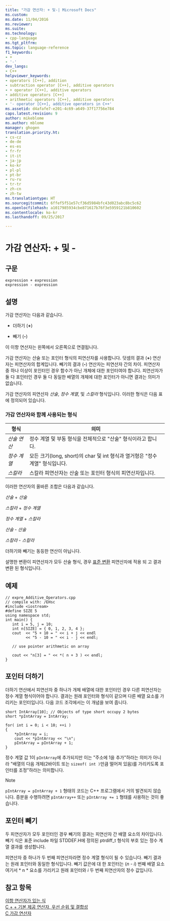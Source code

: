 ```yaml
---
title: "가감 연산자: + 및-| Microsoft Docs"
ms.custom: 
ms.date: 11/04/2016
ms.reviewer: 
ms.suite: 
ms.technology:
- cpp-language
ms.tgt_pltfrm: 
ms.topic: language-reference
f1_keywords:
- +
- '-'
dev_langs:
- C++
helpviewer_keywords:
- operators [C++], addition
- subtraction operator [C++], additive operators
- + operator [C++], additive operators
- additive operators [C++]
- arithmetic operators [C++], additive operators
- '- operator [C++], additive operators in C++'
ms.assetid: d4afafe7-e201-4c69-a649-37f17756e784
caps.latest.revision: 9
author: mikeblome
ms.author: mblome
manager: ghogen
translation.priority.ht:
- cs-cz
- de-de
- es-es
- fr-fr
- it-it
- ja-jp
- ko-kr
- pl-pl
- pt-br
- ru-ru
- tr-tr
- zh-cn
- zh-tw
ms.translationtype: HT
ms.sourcegitcommit: 6ffef5f51e57cf36d5984bfc43d023abc8bc5c62
ms.openlocfilehash: a1017985934cbe871617b76f3e5959121b810602
ms.contentlocale: ko-kr
ms.lasthandoff: 09/25/2017

---
```

# <a name="additive-operators--and--"></a>가감 연산자: + 및 -
## <a name="syntax"></a>구문  
  
```  
expression + expression   
expression - expression  
```  
  
## <a name="remarks"></a>설명  
 가감 연산자는 다음과 같습니다.  
  
-   더하기 (**+**)  
  
-   빼기 (**-**)  
  
 이 이항 연산자는 왼쪽에서 오른쪽으로 연결됩니다.  
  
 가감 연산자는 산술 또는 포인터 형식의 피연산자를 사용합니다. 덧셈의 결과 (**+**) 연산자는 피연산자의 합계입니다. 빼기의 결과 (**-**) 연산자는 피연산자 간의 차이. 피연산자 중 하나 이상이 포인터인 경우 함수가 아닌 개체에 대한 포인터여야 합니다. 피연산자가 둘 다 포인터인 경우 둘 다 동일한 배열의 개체에 대한 포인터가 아니면 결과는 의미가 없습니다.  
  
 가감 연산자의 피연산자 *산술*, *정수 계열*, 및 *스칼라* 형식입니다. 이러한 형식은 다음 표에 정의되어 있습니다.  
  
### <a name="types-used-with-additive-operators"></a>가감 연산자와 함께 사용되는 형식  
  
|형식|의미|  
|----------|-------------|  
|*산술 연산*|정수 계열 및 부동 형식을 전체적으로 "산술" 형식이라고 합니다.|  
|*정수 계열*|모든 크기(long, short)의 char 및 int 형식과 열거형은 "정수 계열" 형식입니다.|  
|*스칼라*|스칼라 피연산자는 산술 또는 포인터 형식의 피연산자입니다.|  
  
 이러한 연산자의 올바른 조합은 다음과 같습니다.  
  
 *산술* + *산술*  
  
 *스칼라* + *정수 계열*  
  
 *정수 계열* + *스칼라*  
  
 *산술* - *산술*  
  
 *스칼라* - *스칼라*  
  
 더하기와 빼기는 동등한 연산이 아닙니다.  
  
 설명한 변환이 피연산자가 모두 산술 형식, 경우 [표준 변환](standard-conversions.md) 피연산자에 적용 되 고 결과 변환 된 형식입니다.  
  
## <a name="example"></a>예제  
  
```  
// expre_Additive_Operators.cpp  
// compile with: /EHsc  
#include <iostream>  
#define SIZE 5  
using namespace std;  
int main() {  
   int i = 5, j = 10;  
   int n[SIZE] = { 0, 1, 2, 3, 4 };  
   cout  << "5 + 10 = " << i + j << endl  
         << "5 - 10 = " << i - j << endl;  
  
   // use pointer arithmetic on array  
  
   cout << "n[3] = " << *( n + 3 ) << endl;  
}  
```  
  
## <a name="pointer-addition"></a>포인터 더하기  
 더하기 연산에서 피연산자 중 하나가 개체 배열에 대한 포인터인 경우 다른 피연산자는 정수 계열 형식이어야 합니다. 결과는 원래 포인터와 형식이 같으며 다른 배열 요소를 가리키는 포인터입니다. 다음 코드 조각에서는 이 개념을 보여 줍니다.  
  
```  
short IntArray[10]; // Objects of type short occupy 2 bytes  
short *pIntArray = IntArray;  
  
for( int i = 0; i < 10; ++i )  
{  
    *pIntArray = i;  
    cout << *pIntArray << "\n";  
    pIntArray = pIntArray + 1;  
}  
```  
  
 정수 계열 값 1이 `pIntArray`에 추가되지만 이는 "주소에 1을 추가"하라는 의미가 아니라 "배열의 다음 개체(2바이트 또는 `sizeof( int )`만큼 떨어져 있음)를 가리키도록 포인터를 조정"하라는 의미합니다.  
  
> [!NOTE]
>  `pIntArray = pIntArray + 1` 형태의 코드는 C++ 프로그램에서 거의 발견되지 않습니다. 증분을 수행하려면 `pIntArray++` 또는 `pIntArray += 1` 형태를 사용하는 것이 좋습니다.  
  
## <a name="pointer-subtraction"></a>포인터 빼기  
 두 피연산자가 모두 포인터인 경우 빼기의 결과는 피연산자 간 배열 요소의 차이입니다. 빼기 식은 표준 include 파일 STDDEF.H에 정의된 ptrdiff_t 형식의 부호 있는 정수 계열 결과를 생성합니다.  
  
 피연산자 중 하나가 두 번째 피연산자라면 정수 계열 형식이 될 수 있습니다. 빼기 결과는 원래 포인터와 동일한 형식입니다. 빼기 값은에 대 한 포인터는 (*n* - *i*) 번째 배열 요소 여기서 * n * 요소를 가리키고 원래 포인터와 *i* 두 번째 피연산자의 정수 값입니다.  
  
## <a name="see-also"></a>참고 항목  
 [이항 연산자가 있는 식](../cpp/expressions-with-binary-operators.md)   
 [C + + 기본 제공 연산자, 우선 순위 및 결합성](../cpp/cpp-built-in-operators-precedence-and-associativity.md)   
 [C 가감 연산자](../c-language/c-additive-operators.md)


